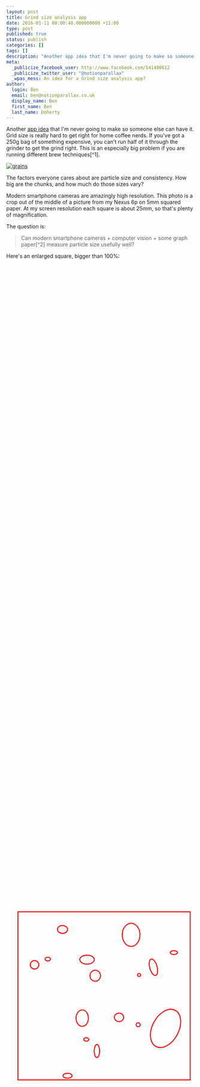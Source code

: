 ```yaml
---
layout: post
title: Grind size analysis app
date: 2016-01-11 08:00:48.000000000 +11:00
type: post
published: true
status: publish
categories: []
tags: []
description: "Another app idea that I'm never going to make so someone else can have it. Grid size is really hard to get right for home coffee nerds."
meta:
  _publicize_facebook_user: http://www.facebook.com/541400612
  _publicize_twitter_user: "@notionparallax"
  _wpas_mess: An idea for a Grind size analysis app?
author:
  login: Ben
  email: ben@notionparallax.co.uk
  display_name: Ben
  first_name: Ben
  last_name: Doherty
---
```

<style type="text/css">
  .monster{width:100%;}
  svg.example{
      width:  100%;
      height: 100%;
      stroke: red;
      fill: none;
      stroke-width: 0.1;
    }
</style>
<p>Another <a href="http://notionparallax.co.uk/?p=2040">app idea</a> that I'm never going to make so someone else can have it. Grid size is really hard to get right for home coffee nerds. If you've got a 250g bag of something expensive, you can't run half of it through the grinder to get the grind right. This is an especially big problem if you are running different brew techniques[^1].</p>
<p><a href="/wordpress/wp-content/uploads/2015/12/grains.png" rel="attachment wp-att-2698"><img class="alignnone size-full wp-image-2698" src="{{ site.baseurl }}/assets/grains.png" alt="grains" /></a></p>
<p>The factors everyone cares about are particle size and consistency. How big are the chunks, and how much do those sizes vary?</p>
<p>Modern smartphone cameras are amazingly high resolution. This photo is a crop out of the middle of a picture from my Nexus 6p on 5mm squared paper. At my screen resolution each square is about 25mm, so that's plenty of magnification.</p>
<p>The question is:</p>
<blockquote><p>Can modern smartphone cameras + computer vision + some graph paper[^2] measure particle size usefully well?</p></blockquote>
<p>Here's an enlarged square, bigger than 100%:</p>
<p><svg class="example" xmlns="http://www.w3.org/2000/svg" xmlns:xlink="http://www.w3.org/1999/xlink" viewbox="0 0 19.488182 19.488188" height="5.5mm" width="5.5mm">    <image preserveaspectratio="none" xlink:href="http://notionparallax.co.uk/wordpress/wp-content/uploads/2016/01/coffee-square.png" y="-.593" x="-.402" height="21.145" width="20.936" />    <rect y="1.145" x="1.2" height="17.348" width="17.796" />    <ellipse rx=".162" ry=".151" cy="7.671" cx="13.716" />    <ellipse rx=".209" ry=".209" cy="12.803" cx="13.624" />    <ellipse rx=".266" ry=".174" cy="14.32" cx="8.26" />    <ellipse rx=".278" ry=".197" cy="6.025" cx="4.286" />    <ellipse rx=".475" ry=".44" cy="12.038" cx="11.643" />    <ellipse rx=".278" ry=".672" cy="15.514" cx="9.36" />    <ellipse rx=".371" ry=".197" cy="5.353" cx="17.308" />    <ellipse rx=".382" ry=".869" cy="10.662" cx="12.827" transform="rotate(-15.404)" />    <ellipse rx=".44" ry=".44" cy="6.616" cx="2.919" />    <ellipse rx=".463" ry=".255" cy="18.063" cx="6.325" />    <ellipse rx=".521" ry=".405" cy="2.967" cx="5.804" />    <ellipse rx=".545" ry=".568" cy="7.74" cx="9.187" />    <ellipse rx=".75" ry=".463" cy="6.083" cx="8.341" />    <ellipse rx=".637" ry=".846" cy="12.119" cx="7.843" />    <ellipse rx=".915" ry="1.193" cy="3.523" cx="12.894" />    <ellipse rx="1.365" ry="2.114" cy="3.968" cx="20.705" transform="rotate(27.845)" /></svg></p>
<p>I have no idea if there is enough contrast in the images for the <abbr title="computer vision">CV</abbr> algorithm to see grain boundaries. Maybe that's not even required, perhaps you can just do blob detection on the smallest particles?</p>

<iframe width="600" height="371" seamless frameborder="0" scrolling="no" src="https://docs.google.com/spreadsheets/d/137age3FI3P_Sq6dBXcol-zP8nkLwo-OWGxPez4-pCgo/pubchart?oid=159538498&amp;format=interactive">
There really should be an iframe here :(
</iframe>

<p>Seems like a pretty straight middle section, and maybe you could just discard anything really big as likely to be a clump?</p>
<p>Anyway, let me know if you are a CV genius and you make this app, I'd use it. </p>

[^1]: We've got one of almost everything in our house except turkish and espresso.

[^2]: Graph paper for context, maybe you could use some other context thing, like a Nickel or a ruler.